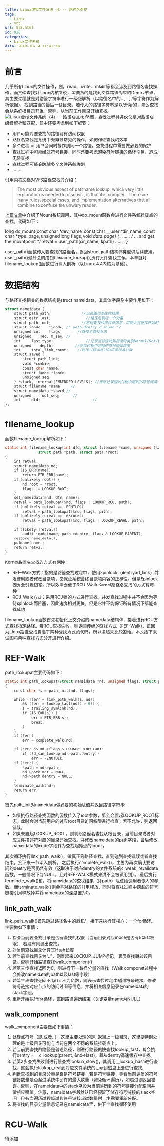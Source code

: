 ```yaml
---
title: Linux虚拟文件系统（4）-- 路径名查找
tags:
  - Linux
  - VFS
url: 928.html
id: 928
categories:
  - Linux文件系统
date: 2018-10-14 11:41:44
---
```


前言
==

几乎所有Linux的文件操作，例，read、write、mkdir等都会涉及到路径名查找操作。而文件查找对Linux内核来说，主要指的是找到文件路径对应的Dentry节点。其主要过程就是对路径字符串进行一级级解析（以路径名中的.. , . , /等字符作为解析依据），找到路径的最后一级目录。若传入的路径字符串是以/开始的，那么查找会从系统根目录开始。否则，从当前工作目录开始查找。 ![Linux虚拟文件系统（4）-- 路径名查找](http://pic.l2h.site/l2hsitevfs-4-find.jpeg "Linux虚拟文件系统（4）-- 路径名查找") 然而，查找过程并非仅仅是对路径名一级级解析和匹配，其中还要考虑到如下细节：

*   用户可能对要查找的路径没有访问权限
*   路径名查找是系统中频繁且常见的操作，如何保证查找的效率
*   多个进程 or 用户会同时操作到同一个路径，查找过程中需要做必要的保护
*   查找过程中可能经过符号链接，同时还要考虑避免符号链接的循环引用，造成无限查找
*   查找过程可能会跨越多个文件系统类别
*   …….

引用内核文档对VFS路径查找的介绍：

> The most obvious aspect of pathname lookup, which very little exploration is needed to discover, is that it is complex.  There are many rules, special cases, and implementation alternatives that all combine to confuse the unwary reader.

[上篇文章](http://l2h.site/linux-vfs-3/)中介绍了Mount系统调用，其中do_mount函数会进行文件系统挂载点的查找，代码如下：

long do_mount(const char *dev_name, const char __user *dir_name,
const char *type_page, unsigned long flags, void *data_page)
{
........
/* ... and get the mountpoint */
retval = user_path(dir_name, &path)
........
}

user_path()函数传入要查找的路径名，返回struct path结构体类型供后续使用。user_path()最终会调用到filename_lookup(),执行文件查找工作。本章就对filename_lookup()函数进行深入剖析（以Linux 4.4内核为基础）。

数据结构
====

与路径查找相关的数据结构是struct nameidata，其具体字段及主要作用如下：
```C
struct nameidata {
    struct path path;              //记录路径查找的结果
    struct qstr last;                //路径名最后一个分量
    struct path root;              //路径查找的根目录信息，可能会在查找开始时由调用者传入
    struct inode    *inode; /* path.dentry.d_inode */
    unsigned int    flags;       //路径名查找标志
    unsigned    seq, m_seq; //
    int     last_type;               //记录当前查找到目录的类别Normal/Dot/DotDot/Root/Bind
    unsigned    depth;          //查找过程中跨越的符号链接深度
    int     total_link_count;    //查找过程中经过的符号链接总数
    struct saved {
        struct path link;
        void *cookie;
        const char *name;
        struct inode *inode;
        unsigned seq; 
    } *stack, internal[EMBEDDED_LEVELS]; //用来记录查找过程中碰到的符号链接
    struct filename *name;    //
    struct nameidata *saved;//
    unsigned    root_seq;      //
    int     dfd;                        //
};
```
filename_lookup
===============

函数filename_lookup解析如下：
```C
static int filename_lookup(int dfd, struct filename *name, unsigned flags,
               struct path *path, struct path *root)
{
    int retval;
    struct nameidata nd;
    if (IS_ERR(name))
        return PTR_ERR(name);
    if (unlikely(root)) {
        nd.root = *root;
        flags |= LOOKUP_ROOT;
    }
    set_nameidata(&nd, dfd, name);
    retval = path_lookupat(&nd, flags | LOOKUP_RCU, path);
    if (unlikely(retval == -ECHILD))
        retval = path_lookupat(&nd, flags, path);
    if (unlikely(retval == -ESTALE))
        retval = path_lookupat(&nd, flags | LOOKUP_REVAL, path);

    if (likely(!retval))
        audit_inode(name, path->dentry, flags & LOOKUP_PARENT);
    restore_nameidata();
    putname(name);
    return retval;
}
```
Kernel路径名查找的方式有两种：

*   REF-Walk方式：指的是路径查找过程中，使用Spinlock（dentryàd_lock）并发使用或者修改目录项，来保证系统最终目录项内容的正确性。但是Spinlock因为会引发阻塞，所以效率会低于RCU-Walk.Kernel路径名查找的方式有两种：
*   RCU-Walk方式：采用RCU锁的方式进行查找，并发查找过程中并不会因为等待spinlock而阻塞，因此速度相对更快。但是它并不能保证所有情况下都能查找成功

filename_lookup函数首先初始化上文介绍的nameidata结构体，接着进行RCU方式查找指定路径。若RCU查找失败，则退回传统的查找方式（REF-Walk）。正因为Linux路径查找穿插了两种查找方式的代码，所以读起来比较困难。本文接下来试图将两种查找方式分开进行介绍。

REF-Walk
========

path_lookupat主要代码如下：
```C
static int path_lookupat(struct nameidata *nd, unsigned flags, struct path *path)
{
    const char *s = path_init(nd, flags);

    while (!(err = link_path_walk(s, nd))
        && ((err = lookup_last(nd)) > 0)) {
        s = trailing_symlink(nd);
        if (IS_ERR(s)) {
            err = PTR_ERR(s);
            break;
        }
    }
    if (!err)
        err = complete_walk(nd);

    if (!err && nd->flags & LOOKUP_DIRECTORY)
        if (!d_can_lookup(nd->path.dentry))
            err = -ENOTDIR;
    if (!err) {
        *path = nd->path;
        nd->path.mnt = NULL;
        nd->path.dentry = NULL;
    }
    terminate_walk(nd);
    return err;
}
```
首先path_init对nameidata做必要的初始赋值并返回路径字符串:

*   如果执行路径查找函数的函数传入了root参数，那么会置起LOOKUP_ROOT标志，此时会对当前用户的对应root目录访问权限进行检查，若不允许，则返回错误。
*   如果未置起LOOKUP_ROOT，则判断路径名查找从根目录，当前目录或者对应文件描述符对应的目录开始查找，并修改nameidata的path字段，最后修改nameidata的inode字段作为查找起始点的inode。

其次循环执行link_path_walk()，做真正的路径查找，直到碰到查找错误或者查找结束。接下来一节深入剖析。 之后执行complete_walk()，主要为再次确认要访问的dentry是否仍然有效（这取决于对应dentry的文件系统的d_weak_revalidate函数，一般情况下为NULL，且对REF-WALK模式来讲不会被调用到）。 最后执行terminate_walk()前，将nameidata的查找结果（即path）赋值给调用者传入的参数。而terminate_walk()则会将对路径的引用释放，同时将查找过程中跨越的符号链接引用释放掉并将nameidata的深度置为0。

link_path_walk
----------------

link_path_walk()首先跳过路径名中的斜杠/，接下来执行其核心：一个for循环。主要做如下事情：

1.  检查当前要查找目录是否有查找的权限（当前目录对应inode是否有EXEC权限），若没有则退出查找。
2.  对当前查找目录计算其Hash长度
3.  若当前查找目录为”..”，则置起来LOOKUP_JUMP标记，表示查找跳过该目录。否则开始路径查找walk_component()
4.  若第三步查找返回为0，则进行下一路径分量的查找（Walk componet过程中会修改nameidata的path以及last等字段）
5.  若第三步查找返回不为0且不为负数，则表示查找过程中碰到符号链接，修改符号链接对应节点的访问时间等信息，并将相关信息记录在nameidata的stack字段。
6.  重新开始执行for循环，直到路径遍历结束（关键变量name为NULL）

walk_component
--------------

walk_component主要做如下事情：

1.  处理点符号（即.或者..），这里主要处理的是..返回上一级目录，这里要特别处理的是上级目录可能与当前在两个不同的系统挂载点上。
2.  若当前要查找的路径是普通路径，则进行路径的快查找lookup_fast，其会执行dentry = __d_lookup(parent, &nd->last)，即从dentry高速缓存中查找。
3.  若第2步查找失败则进行慢查找lookup_slow()，其调用__lookup_hash进行查找，这会执行lookup_real到对应文件系统的i_op到磁盘上去进行查找。
4.  判断查找到的目录分量是否是符号链接，若是符号链接，则看当前遍历的符号链接数量是否超过系统中允许的最大数量（避免循环遍历），如超过则返回错误。否则，在nameidata中的stack字段为当前遍历到的符号链接分配空间并做相应赋值。注意，nameidata字段默认已经预留了储存符号链接的stack空间，只有当遍历过程经过的符号链接超过数量时，才需要重新分配。
5.  将查找的目录分量信息记录在nameidata里，供下个查找循环使用

RCU-Walk
========

待添加